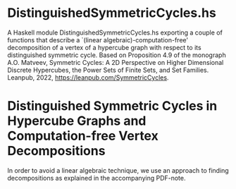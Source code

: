 # DistinguishedSymmetricCycles.hs

A Haskell module DistinguishedSymmetricCycles.hs exporting a couple of
functions that describe a `(linear algebraic)-computation-free' decomposition
of a vertex of a hypercube graph with respect to its distinguished symmetric cycle. 
Based on Proposition 4.9 of the monograph A.O. Matveev, Symmetric Cycles: 
A 2D Perspective on Higher Dimensional Discrete Hypercubes, the Power Sets
of Finite Sets, and Set Families. Leanpub, 2022, https://leanpub.com/SymmetricCycles.

# Distinguished Symmetric Cycles in Hypercube Graphs and Computation-free Vertex Decompositions

In order to avoid a linear algebraic technique, we use an approach to finding decompositions as explained in 
the accompanying PDF-note.
